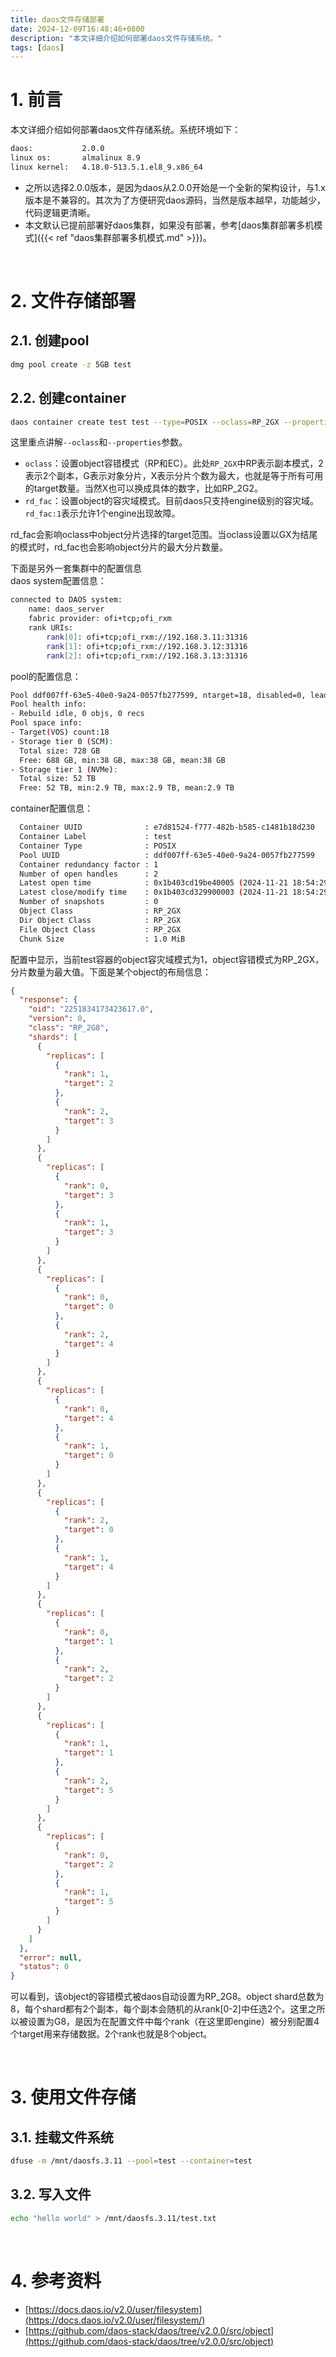 ```yaml
---
title: daos文件存储部署
date: 2024-12-09T16:48:46+0800
description: "本文详细介绍如何部署daos文件存储系统。"
tags: [daos]
---
```



# 1. 前言
本文详细介绍如何部署daos文件存储系统。系统环境如下：
```bash
daos:           2.0.0
linux os:       almalinux 8.9
linux kernel:   4.18.0-513.5.1.el8_9.x86_64
```
- 之所以选择2.0.0版本，是因为daos从2.0.0开始是一个全新的架构设计，与1.x版本是不兼容的。其次为了方便研究daos源码，当然是版本越早，功能越少，代码逻辑更清晰。
- 本文默认已提前部署好daos集群，如果没有部署，参考[daos集群部署多机模式]({{< ref "daos集群部署多机模式.md" >}})。

&nbsp;
&nbsp;
# 2. 文件存储部署
## 2.1. 创建pool
```bash
dmg pool create -z 5GB test
```
## 2.2. 创建container
```bash
daos container create test test --type=POSIX --oclass=RP_2GX --properties rd_fac:1
```
这里重点讲解`--oclass`和`--properties`参数。
- `oclass`：设置object容错模式（RP和EC）。此处`RP_2GX`中RP表示副本模式，2表示2个副本，G表示对象分片，X表示分片个数为最大，也就是等于所有可用的target数量。当然X也可以换成具体的数字，比如RP_2G2。
- `rd_fac`：设置object的容灾域模式。目前daos只支持engine级别的容灾域。`rd_fac:1`表示允许1个engine出现故障。

rd_fac会影响oclass中object分片选择的target范围。当oclass设置以GX为结尾的模式时，rd_fac也会影响object分片的最大分片数量。

下面是另外一套集群中的配置信息  
daos system配置信息：
```bash
connected to DAOS system:
	name: daos_server
	fabric provider: ofi+tcp;ofi_rxm
	rank URIs:
		rank[0]: ofi+tcp;ofi_rxm://192.168.3.11:31316
		rank[1]: ofi+tcp;ofi_rxm://192.168.3.12:31316
		rank[2]: ofi+tcp;ofi_rxm://192.168.3.13:31316
```
pool的配置信息：
```bash
Pool ddf007ff-63e5-40e0-9a24-0057fb277599, ntarget=18, disabled=0, leader=1, version=1, state=Ready
Pool health info:
- Rebuild idle, 0 objs, 0 recs
Pool space info:
- Target(VOS) count:18
- Storage tier 0 (SCM):
  Total size: 728 GB
  Free: 688 GB, min:38 GB, max:38 GB, mean:38 GB
- Storage tier 1 (NVMe):
  Total size: 52 TB
  Free: 52 TB, min:2.9 TB, max:2.9 TB, mean:2.9 TB
```
container配置信息：
```bash
  Container UUID              : e7d81524-f777-482b-b585-c1481b18d230                        
  Container Label             : test                                                        
  Container Type              : POSIX                                                       
  Pool UUID                   : ddf007ff-63e5-40e0-9a24-0057fb277599                        
  Container redundancy factor : 1                                                           
  Number of open handles      : 2                                                           
  Latest open time            : 0x1b403cd19be40005 (2024-11-21 18:54:29.280923648 +0800 CST)
  Latest close/modify time    : 0x1b403cd329900003 (2024-11-21 18:54:29.697912832 +0800 CST)
  Number of snapshots         : 0                                                           
  Object Class                : RP_2GX                                                      
  Dir Object Class            : RP_2GX                                                      
  File Object Class           : RP_2GX                                                      
  Chunk Size                  : 1.0 MiB 
```
配置中显示，当前test容器的object容灾域模式为1，object容错模式为RP_2GX，分片数量为最大值。下面是某个object的布局信息：
```json
{
  "response": {
    "oid": "2251834173423617.0",
    "version": 0,
    "class": "RP_2G8",
    "shards": [
      {
        "replicas": [
          {
            "rank": 1,
            "target": 2
          },
          {
            "rank": 2,
            "target": 3
          }
        ]
      },
      {
        "replicas": [
          {
            "rank": 0,
            "target": 3
          },
          {
            "rank": 1,
            "target": 3
          }
        ]
      },
      {
        "replicas": [
          {
            "rank": 0,
            "target": 0
          },
          {
            "rank": 2,
            "target": 4
          }
        ]
      },
      {
        "replicas": [
          {
            "rank": 0,
            "target": 4
          },
          {
            "rank": 1,
            "target": 0
          }
        ]
      },
      {
        "replicas": [
          {
            "rank": 2,
            "target": 0
          },
          {
            "rank": 1,
            "target": 4
          }
        ]
      },
      {
        "replicas": [
          {
            "rank": 0,
            "target": 1
          },
          {
            "rank": 2,
            "target": 2
          }
        ]
      },
      {
        "replicas": [
          {
            "rank": 1,
            "target": 1
          },
          {
            "rank": 2,
            "target": 5
          }
        ]
      },
      {
        "replicas": [
          {
            "rank": 0,
            "target": 2
          },
          {
            "rank": 1,
            "target": 5
          }
        ]
      }
    ]
  },
  "error": null,
  "status": 0
}
```
可以看到，该object的容错模式被daos自动设置为RP_2G8。object shard总数为8，每个shard都有2个副本，每个副本会随机的从rank[0-2]中任选2个。这里之所以被设置为G8，是因为在配置文件中每个rank（在这里即engine）被分别配置4个target用来存储数据。2个rank也就是8个object。

&nbsp;
&nbsp;
# 3. 使用文件存储
## 3.1. 挂载文件系统
```bash
dfuse -m /mnt/daosfs.3.11 --pool=test --container=test
```
## 3.2. 写入文件
```bash
echo "hello world" > /mnt/daosfs.3.11/test.txt
```

&nbsp;
&nbsp;

# 4. 参考资料
- [https://docs.daos.io/v2.0/user/filesystem](https://docs.daos.io/v2.0/user/filesystem/)
- [https://github.com/daos-stack/daos/tree/v2.0.0/src/object](https://github.com/daos-stack/daos/tree/v2.0.0/src/object)